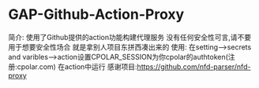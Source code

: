 # GAP-Github-Action-Proxy
简介:
  使用了Github提供的action功能构建代理服务
  没有任何安全性可言,请不要用于想要安全性场合
  就是拿别人项目东拼西凑出来的
使用:
  在setting-->secrets and varibles-->action设置CPOLAR_SESSION为你cpolar的authtoken(注册:cpolar.com)
  在action中运行
感谢项目:https://github.com/nfd-parser/nfd-proxy
